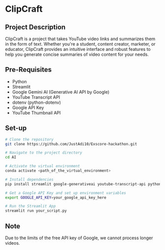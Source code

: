 # ClipCraft

## Project Description
ClipCraft is a project that takes YouTube video links and summarizes them in the form of text. Whether you're a student, content creator, marketer, or educator, ClipCraft provides an intuitive interface and robust features to help you generate concise summaries of video content for your needs.

## Pre-Requisites
- Python
- Streamlit
- Google Gemini AI (Generative AI API by Google)
- YouTube Transcript API
- dotenv (python-dotenv)
- Google API Key
- YouTube Thumbnail API

## Set-up
```sh
# Clone the repository
git clone https://github.com/JustAdi10/Exscore-hackathon.git

# Navigate to the project directory
cd AI

# Activate the virtual environment
conda activate <path_of_the_virtual_environment>

# Install dependencies
pip install streamlit google-generativeai youtube-transcript-api python-dotenv

# Get a Google API Key and set up environment variables
export GOOGLE_API_KEY=your_google_api_key_here

# Run the Streamlit App
streamlit run your_script.py
```

## Note
Due to the limits of the free API key of Google, we cannot process longer videos.

